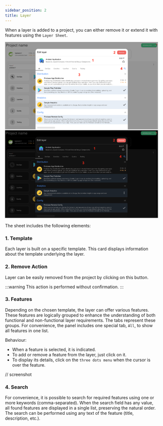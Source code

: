 ```yaml
---
sidebar_position: 2
title: Layer
---
```


When a layer is added to a project, you can either remove it or extend it with features using the `Layer Sheet`.

![Layer Sheet](img/layer_light.png#gh-light-mode-only)![Layer Sheet](img/layer_dark.png#gh-dark-mode-only)

The sheet includes the following elements:

### 1. Template

Each layer is built on a specific template. This card displays information about the template underlying the layer.

### 2. Remove Action

Layer can be easily removed from the project by clicking on this button.

:::warning
This action is performed without confirmation.
:::

### 3. Features

Depending on the chosen template, the layer can offer various features.
These features are logically grouped to enhance the understanding of both functional and non-functional layer requirements.
The tabs represent these groups. For convenience, the panel includes one special tab, `All`, to show all features in one list.

Behaviour:

- When a feature is selected, it is indicated.
- To add or remove a feature from the layer, just click on it.
- To display its details, click on the `three dots menu` when the cursor is over the feature.

// screenshot

### 4. Search

For convenience, it is possible to search for required features using one or more keywords (comma-separated).
When the search field has any value, all found features are displayed in a single list, preserving the natural order.
The search can be performed using any text of the feature (title, description, etc.).
